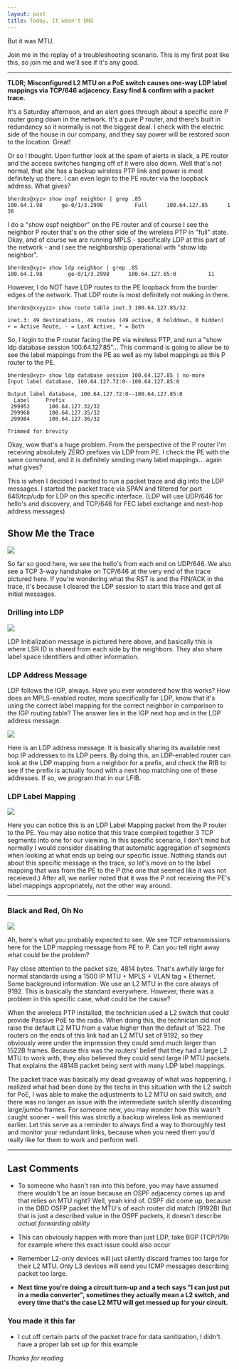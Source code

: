 ```yaml
---
layout: post
title: Today, It wasn't DNS 
--- 
```


But it was MTU. 

Join me in the replay of a troubleshooting scenario. This is my first post like this, so join me and we'll see if it's any good. 

---

**TLDR; Misconfigured L2 MTU on a PoE switch causes one-way LDP label mappings via TCP/646 adjacency. Easy find & confirm with a packet trace.**

It's a Saturday afternoon, and an alert goes through about a specific core P router going down in the network. It's a pure P router, and there's built in redundancy so it normally is not the biggest deal. I check with the electric side of the house in our company, and they say power will be restored soon to the location. Great! 

Or so I thought. Upon further look at the spam of alerts in slack, a PE router and the access switches hanging off of it were also down. Well that's not normal, that site has a backup wireless PTP link and power is most definitely up there. I can even login to the PE router via the loopback address. What gives? 

```
bherdes@xyz> show ospf neighbor | grep .85 
100.64.1.98      ge-0/1/3.2998          Full      100.64.127.85      1    38
```

I do a "show ospf neighbor" on the PE router and of course I see the neighbor P router that's on the other side of the wireless PTP in "full" state. Okay, and of course we are running MPLS - specifically LDP at this part of the network - and I see the neighborship operational with "show ldp neighbor".

```
bherdes@xyz> show ldp neighbor | grep .85 
100.64.1.98        ge-0/1/3.2998      100.64.127.85:0          11
```

However, I do NOT have LDP routes to the PE loopback from the border edges of the network. That LDP route is most definitely not making in there. 

```
bherdes@xxyyzz> show route table inet.3 100.64.127.85/32 

inet.3: 49 destinations, 49 routes (49 active, 0 holddown, 0 hidden)
+ = Active Route, - = Last Active, * = Both
```

So, I login to the P router facing the PE via wireless PTP, and run a "show ldp database session 100.64.127.85"... This command is going to allow be to see the label mappings from the PE as well as my label mappings as this P router to the PE. 

```
bherdes@xyz> show ldp database session 100.64.127.85 | no-more 
Input label database, 100.64.127.72:0--100.64.127.85:0

Output label database, 100.64.127.72:0--100.64.127.85:0
  Label     Prefix
 299952      100.64.127.32/32
 299968      100.64.127.35/32
 299984      100.64.127.36/32

Trimmed for brevity

```

Okay, wow that's a huge problem. From the perspective of the P router I'm receiving absolutely ZERO prefixes via LDP from PE. I check the PE with the same command, and it is definitely sending many label mappings... again what gives? 

This is when I decided I wanted to run a packet trace and dig into the LDP messages. I started the packet trace via SPAN and filtered for port 646/tcp/udp for LDP on this specific interface. (LDP will use UDP/646 for hello's and discovery, and TCP/646 for FEC label exchange and next-hop address messages) 

## Show Me the Trace

<a href="/images/ldp_trace1.png" target="_blank"> <img src="/images/ldp_trace1.png"/></a>

So far so good here, we see the hello's from each end on UDP/646. We also see a TCP 3-way handshake on TCP/646 at the very end of the trace pictured here. If you're wondering what the RST is and the FIN/ACK in the trace, it's because I cleared the LDP session to start this trace and get all initial messages. 

### Drilling into LDP 

<a href="/images/ldp_initial.png" target="_blank"> <img src="/images/ldp_initial.png"/></a>

LDP Initialization message is pictured here above, and basically this is where LSR ID is shared from each side by the neighbors. They also share label space identifiers and other information. 

### LDP Address Message 

LDP follows the IGP, always. Have you ever wondered how this works? How does an MPLS-enabled router, more specifically for LDP, know that it's using the correct label mapping for the correct neighbor in comparison to the IGP routing table? The answer lies in the IGP next hop and in the LDP address message. 

<a href="/images/ldp_address.png" target="_blank"> <img src="/images/ldp_address.png"/></a>

Here is an LDP address message. It is basically sharing its available next hop IP addresses to its LDP peers. By doing this, an LDP-enabled router can look at the LDP mapping from a neighbor for a prefix, and check the RIB to see if the prefix is actually found with a next hop matching one of these addresses. If so, we program that in our LFIB. 

### LDP Label Mapping

 <a href="/images/ldp_mapping1.png" target="_blank"> <img src="/images/ldp_mapping1.png"/></a>

 Here you can notice this is an LDP Label Mapping packet from the P router to the PE. You may also notice that this trace compiled together 3 TCP segments into one for our viewing. In this specific scenario, I don't mind but normally I would consider disabling that automatic aggregation of segments when looking at what ends up being our specific issue. Nothing stands out about this specific message in the trace, so let's move on to the label mapping that was from the PE to the P (the one that seemed like it was not receieved.) After all, we earlier noted that it was the P not receiving the PE's label mappings appropriately, not the other way around. 

---

### Black and Red, Oh No

 <a href="/images/ldp_fail.png" target="_blank"> <img src="/images/ldp_fail.png"/></a>

Ah, here's what you probably expected to see. We see TCP retransmissions here for the LDP mapping message from PE to P. Can you tell right away what could be the problem? 

Pay close attention to the packet size, 4814 bytes. That's awfully large for normal standards using a 1500 IP MTU + MPLS + VLAN tag + Ethernet. Some background information: We use an L2 MTU in the core always of 9192. This is basically the standard everywhere. However, there was a problem in this specific case, what could be the cause? 

When the wireless PTP installed, the technician used a L2 switch that could provide Passive PoE to the radio. When doing this, the technician did not raise the default L2 MTU from a value higher than the default of 1522. The routers on the ends of this link had an L2 MTU set of 9192, so they obviously were under the impression they could send much larger than 1522B frames. Because this was the routers' belief that they had a large L2 MTU to work with, they also believed they could send large IP MTU packets. That explains the 4814B packet being sent with many LDP label mappings.

The packet trace was basically my dead giveaway of what was happening. I realized what had been done by the techs in this situation with the L2 switch for PoE, I was able to make the adjustments to L2 MTU on said switch, and there was no longer an issue with the intermediate switch silently discarding large/jumbo frames. For someone new, you may wonder how this wasn't caught sooner - well this was strictly a backup wireless link as mentioned earlier. Let this serve as a reminder to always find a way to thoroughly test and monitor your redundant links, because when you need them you'd really like for them to work and perform well.

---

## Last Comments 
- To someone who hasn't ran into this before, you may have assumed there wouldn't be an issue because an OSPF adjacency comes up and that relies on MTU right? Well, yeah kind of. OSPF did come up, because in the DBD OSFP packet the MTU's of each router did match (9192B) But that is just a described value in the OSPF packets, it doesn't describe *actual forwarding ability*
- This can obviously happen with more than just LDP, take BGP (TCP/179) for example where this exact issue could also occur
- Remember L2-only devices will just silently discard frames too large for their L2 MTU. Only L3 devices will send you ICMP messages describing packet too large. 

- **Next time you're doing a circuit turn-up and a tech says "I can just put in a media converter", sometimes they actually mean a L2 switch, and every time that's the case L2 MTU will get messed up for your circuit.**

### You made it this far 
- I cut off certain parts of the packet trace for data sanitization, I didn't have a proper lab set up for this example

*Thanks for reading*
